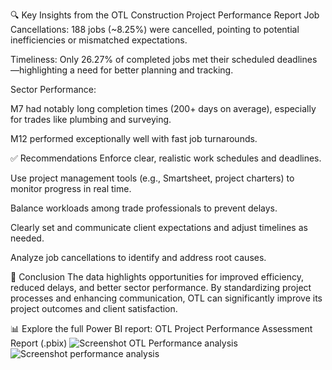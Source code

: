 🔍 Key Insights from the OTL Construction Project Performance Report
Job Cancellations: 188 jobs (~8.25%) were cancelled, pointing to potential inefficiencies or mismatched expectations.

Timeliness: Only 26.27% of completed jobs met their scheduled deadlines—highlighting a need for better planning and tracking.

Sector Performance:

M7 had notably long completion times (200+ days on average), especially for trades like plumbing and surveying.

M12 performed exceptionally well with fast job turnarounds.

✅ Recommendations
Enforce clear, realistic work schedules and deadlines.

Use project management tools (e.g., Smartsheet, project charters) to monitor progress in real time.

Balance workloads among trade professionals to prevent delays.

Clearly set and communicate client expectations and adjust timelines as needed.

Analyze job cancellations to identify and address root causes.

📌 Conclusion
The data highlights opportunities for improved efficiency, reduced delays, and better sector performance. By standardizing project processes and enhancing communication, OTL can significantly improve its project outcomes and client satisfaction.

📊 Explore the full Power BI report:
OTL Project Performance Assessment Report (.pbix)
![Screenshot OTL Performance analysis](https://github.com/user-attachments/assets/a0f88684-e18f-4b46-a4e5-a0c4fa861b65)
![Screenshot performance analysis](https://github.com/user-attachments/assets/3cedb7b2-7cb5-40b3-8e90-1b539dc5e86c)


